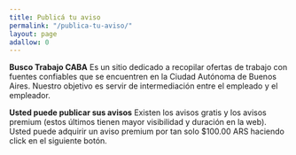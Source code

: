 ```yaml
---
title: Publicá tu aviso
permalink: "/publica-tu-aviso/"
layout: page
adallow: 0
---
```


**Busco Trabajo CABA** Es un sitio dedicado a recopilar ofertas de trabajo con fuentes confiables que se encuentren en la Ciudad Autónoma de Buenos Aires.
Nuestro objetivo es servir de intermediación entre el empleado y el empleador.

**Usted puede publicar sus avisos** Existen los avisos gratis y los avisos premium (estos últimos tienen mayor visibilidad y duración en la web).
Usted puede adquirir un aviso premium por tan solo $100.00 ARS haciendo click en el siguiente botón.

